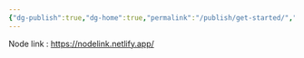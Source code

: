 ```yaml
---
{"dg-publish":true,"dg-home":true,"permalink":"/publish/get-started/","tags":["gardenEntry"],"dgPassFrontmatter":true,"noteIcon":"","updated":"2025-01-14T06:51:49.962+07:00"}
---
```


Node link : https://nodelink.netlify.app/
